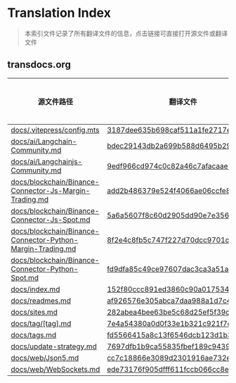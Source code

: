 # Translation Index

> 本索引文件记录了所有翻译文件的信息，点击链接可直接打开源文件或翻译文件
## transdocs.org
| 源文件路径 | 翻译文件 | 目标语言 |
|-----------|----------|----------|
| [docs/.vitepress/config.mts](./../.transdocs-repos/transdocs.org/docs/.vitepress/config.mts) | [3187dee635b698caf511a1fe2717e1b7.zh](./3187dee635b698caf511a1fe2717e1b7.zh) | zh |
| [docs/ai/Langchain-Community.md](./../.transdocs-repos/transdocs.org/docs/ai/Langchain-Community.md) | [bdec29143db2a699b588d6495b297058.zh](./bdec29143db2a699b588d6495b297058.zh) | zh |
| [docs/ai/Langchainjs-Community.md](./../.transdocs-repos/transdocs.org/docs/ai/Langchainjs-Community.md) | [9edf966cd974c0c82a46c7afacaae32f.zh](./9edf966cd974c0c82a46c7afacaae32f.zh) | zh |
| [docs/blockchain/Binance-Connector-Js-Margin-Trading.md](./../.transdocs-repos/transdocs.org/docs/blockchain/Binance-Connector-Js-Margin-Trading.md) | [add2b486379e524f4066ae06ccfe81f6.zh](./add2b486379e524f4066ae06ccfe81f6.zh) | zh |
| [docs/blockchain/Binance-Connector-Js-Spot.md](./../.transdocs-repos/transdocs.org/docs/blockchain/Binance-Connector-Js-Spot.md) | [5a6a5607f8c60d2905dd90e7e35698d8.zh](./5a6a5607f8c60d2905dd90e7e35698d8.zh) | zh |
| [docs/blockchain/Binance-Connector-Python-Margin-Trading.md](./../.transdocs-repos/transdocs.org/docs/blockchain/Binance-Connector-Python-Margin-Trading.md) | [8f2e4c8fb5c747f227d70dcc9701c36a.zh](./8f2e4c8fb5c747f227d70dcc9701c36a.zh) | zh |
| [docs/blockchain/Binance-Connector-Python-Spot.md](./../.transdocs-repos/transdocs.org/docs/blockchain/Binance-Connector-Python-Spot.md) | [fd9dfa85c49ce97607dac3ca3a51a1ac.zh](./fd9dfa85c49ce97607dac3ca3a51a1ac.zh) | zh |
| [docs/index.md](./../.transdocs-repos/transdocs.org/docs/index.md) | [152f80ccc891ed3860c90a017534dd5d.zh](./152f80ccc891ed3860c90a017534dd5d.zh) | zh |
| [docs/readmes.md](./../.transdocs-repos/transdocs.org/docs/readmes.md) | [af926576e305abca7daa988a1d7c42ae.zh](./af926576e305abca7daa988a1d7c42ae.zh) | zh |
| [docs/sites.md](./../.transdocs-repos/transdocs.org/docs/sites.md) | [282abea4bee63be5c68d25ef5f39c229.zh](./282abea4bee63be5c68d25ef5f39c229.zh) | zh |
| [docs/tag/[tag].md](./../.transdocs-repos/transdocs.org/docs/tag/[tag].md) | [7e4a54380a0d0f33e1b321c921f7d53a.zh](./7e4a54380a0d0f33e1b321c921f7d53a.zh) | zh |
| [docs/tags.md](./../.transdocs-repos/transdocs.org/docs/tags.md) | [fd5566415a8c13f6546dcb123d1b39c7.zh](./fd5566415a8c13f6546dcb123d1b39c7.zh) | zh |
| [docs/update-strategy.md](./../.transdocs-repos/transdocs.org/docs/update-strategy.md) | [7697dfb1b9ca55835fbef189c94397c7.zh](./7697dfb1b9ca55835fbef189c94397c7.zh) | zh |
| [docs/web/Json5.md](./../.transdocs-repos/transdocs.org/docs/web/Json5.md) | [cc7c18866e3089d2301916ae732e60d8.zh](./cc7c18866e3089d2301916ae732e60d8.zh) | zh |
| [docs/web/WebSockets.md](./../.transdocs-repos/transdocs.org/docs/web/WebSockets.md) | [ede73176f905dfff611fccb066cc8efc.zh](./ede73176f905dfff611fccb066cc8efc.zh) | zh |
